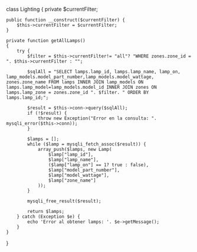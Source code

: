 class Lighting {
    private $currentFilter;

    public function __construct($currentFilter) {
        $this->currentFilter = $currentFilter;
    }

    private function getAllLamps()
    {
        try {
            $filter = $this->currentFilter!= "all"? "WHERE zones.zone_id = ". $this->currentFilter : "";

            $sqlAll = "SELECT lamps.lamp_id, lamps.lamp_name, lamp_on, lamp_models.model_part_number,lamp_models.model_wattage, zones.zone_name FROM lamps INNER JOIN lamp_models ON lamps.lamp_model=lamp_models.model_id INNER JOIN zones ON lamps.lamp_zone = zones.zone_id ". $filter. " ORDER BY lamps.lamp_id;";

            $result = $this->conn->query($sqlAll);
            if (!$result) {
                throw new Exception("Error en la consulta: ". mysqli_error($this->conn));
            }

            $lamps = [];
            while ($lamp = mysqli_fetch_assoc($result)) {
                array_push($lamps, new Lamp(
                    $lamp["lamp_id"],
                    $lamp["lamp_name"],
                    ($lamp["lamp_on"] == 1? true : false),
                    $lamp["model_part_number"],
                    $lamp["model_wattage"],
                    $lamp["zone_name"]
                ));
            }

            mysqli_free_result($result);

            return $lamps;
        } catch (Exception $e) {
            echo 'Error al obtener lamps: '. $e->getMessage();
        }
    }
}